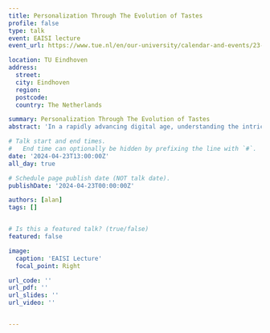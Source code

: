```yaml
---
title: Personalization Through The Evolution of Tastes
profile: false
type: talk
event: EAISI lecture
event_url: https://www.tue.nl/en/our-university/calendar-and-events/23-04-2024-eaisi-lecture-by-visiting-professor-alan-said

location: TU Eindhoven
address:
  street: 
  city: Eindhoven
  region: 
  postcode: 
  country: The Netherlands

summary: Personalization Through The Evolution of Tastes
abstract: 'In a rapidly advancing digital age, understanding the intricacies of personal preferences has become important for the development of personalization and recommendation systems. This talk examines the dynamic nature of human preferences, exploring how they evolve over time and their implications on personalization strategies within recommendation systems. By examining music listening behaviors as a tangible, empirical example, the discussion highlights patterns in how preferences shift across different stages of life. The journey of musical tastes, from the broad exploration of youth to the refined selections of older age, serves as a compelling narrative for the broader phenomena of evolving preferences. It uncovers the challenges and opportunities in creating recommendation systems that adapt to the nuanced changes in individual tastes over time. The talk will discuss how evolving preferences can guide the development of more personalized, responsive, and ultimately, human-centric recommendation systems. Recommender systems rely on machine learning and data science when generating recommendations. This talk will explore the complex interplay between age, experience, and preference, and how this knowledge can be leveraged to design AI systems that better cater to the shifting landscape of human preferences and interests.'

# Talk start and end times.
#   End time can optionally be hidden by prefixing the line with `#`.
date: '2024-04-23T13:00:00Z'
all_day: true

# Schedule page publish date (NOT talk date).
publishDate: '2024-04-23T00:00:00Z'

authors: [alan]
tags: []


# Is this a featured talk? (true/false)
featured: false

image:
  caption: 'EAISI Lecture'
  focal_point: Right

url_code: ''
url_pdf: ''
url_slides: ''
url_video: ''


---
```


